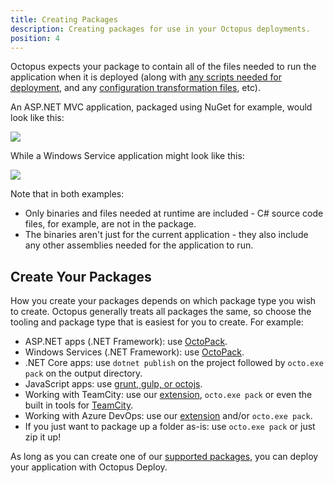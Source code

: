 ```yaml
---
title: Creating Packages
description: Creating packages for use in your Octopus deployments.
position: 4
---
```


Octopus expects your package to contain all of the files needed to run the application when it is deployed (along with [any scripts needed for deployment](/docs/deployment-examples/custom-scripts/index.md), and any [configuration transformation files](/docs/deployment-process/configuration-features/index.md), etc).

An ASP.NET MVC application, packaged using NuGet for example, would look like this:

![](/docs/images/3048093/3277771.png)

While a Windows Service application might look like this:

![](/docs/images/3048093/3277770.png)

Note that in both examples:

- Only binaries and files needed at runtime are included - C# source code files, for example, are not in the package.
- The binaries aren't just for the current application - they also include any other assemblies needed for the application to run.

## Create Your Packages

How you create your packages depends on which package type you wish to create. Octopus generally treats all packages the same, so choose the tooling and package type that is easiest for you to create. For example:

- ASP.NET apps (.NET Framework): use [OctoPack](/docs/packaging-applications/creating-packages/nuget-packages/using-octopack/index.md).
- Windows Services (.NET Framework): use [OctoPack](/docs/packaging-applications/creating-packages/nuget-packages/using-octopack/index.md).
- .NET Core apps: use `dotnet publish` on the project followed by `octo.exe pack` on the output directory.
- JavaScript apps: use [grunt, gulp, or octojs](/docs/deployment-examples/node-on-linux-deployments/create-and-push-node.js-project.md).
- Working with TeamCity: use our [extension](/docs/api-and-integration/teamcity.md), `octo.exe pack` or even the built in tools for [TeamCity](https://blog.jetbrains.com/teamcity/2010/02/artifact-packaging-with-teamcity/).
- Working with Azure DevOps: use our [extension](/docs/api-and-integration/tfs-azure-devops/using-octopus-extension/index.md) and/or `octo.exe pack`.
- If you just want to package up a folder as-is: use `octo.exe pack` or just zip it up!

As long as you can create one of our [supported packages](/docs/packaging-applications/supported-packages.md), you can deploy your application with Octopus Deploy.
